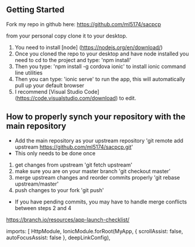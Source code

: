 ## Getting Started

Fork my repo in github here: 
https://github.com/ml5174/sacpcp

from your personal copy clone it to your desktop.

1.	You need to install [node] (https://nodejs.org/en/download/)
2.	Once you cloned the repo to your desktop and have node installed you need to cd to the project and type: 'npm install'
3.	Then you type: 'npm install -g cordova ionic' to install ionic command line utilities
4.	Then you can type: 'ionic serve' to run the app, this will automatically pull up your default browser
5.	I recommend [Visual Studio Code] (https://code.visualstudio.com/download) to edit.

## How to properly synch your repository with the main repository

- Add the main repository as your upstream repository 'git remote add upstream https://github.com/ml5174/sacpcp.git'
- This only needs to be done once

1. get changes from upstream 'git fetch upstream'
2. make sure you are on your master branch 'git checkout master'
3. merge upstream changes and reorder commits properly 'git rebase upstream/master'
4. push changes to your fork 'git push'

- If you have pending commits, you may have to handle merge conflicts between steps 2 and 4


https://branch.io/resources/app-launch-checklist/

imports: [ 
    HttpModule, 
    IonicModule.forRoot(MyApp, { 
      scrollAssist: false, 
      autoFocusAssist: false 
    }, deepLinkConfig),
